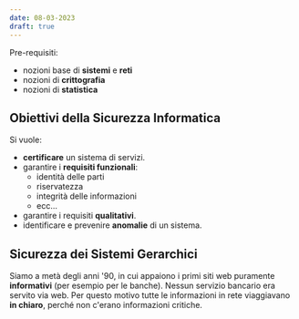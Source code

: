 ```yaml
---
date: 08-03-2023
draft: true
---
```


Pre-requisiti:
- nozioni base di **sistemi** e **reti**
- nozioni di **crittografia**
- nozioni di **statistica**

## Obiettivi della Sicurezza Informatica
Si vuole:
- **certificare** un sistema di servizi.
- garantire i **requisiti funzionali**:
	- identità delle parti
	- riservatezza
	- integrità delle informazioni
	- ecc...
- garantire i requisiti **qualitativi**.
- identificare e prevenire **anomalie** di un sistema.

## Sicurezza dei Sistemi Gerarchici
Siamo a metà degli anni '90, in cui appaiono i primi siti web puramente **informativi** (per esempio per le banche).
Nessun servizio bancario era servito via web.
Per questo motivo tutte le informazioni in rete viaggiavano **in chiaro**, perché non c'erano informazioni critiche.